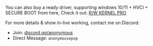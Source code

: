 You can also buy a ready driver, supporting windows 10/11 + HVCI + SECURE BOOT from here,
Check it out: [R/W KERNEL PRO](https://github.com/kprprivate/R-W-DRIVER-SIGNED-FOR-SELL)

For more details & show in-live working, contact me on Discord:
- Join: [discord.gg/anonymous](https://discord.gg/anonymous)
- Direct Message: `anonymousepvp`
